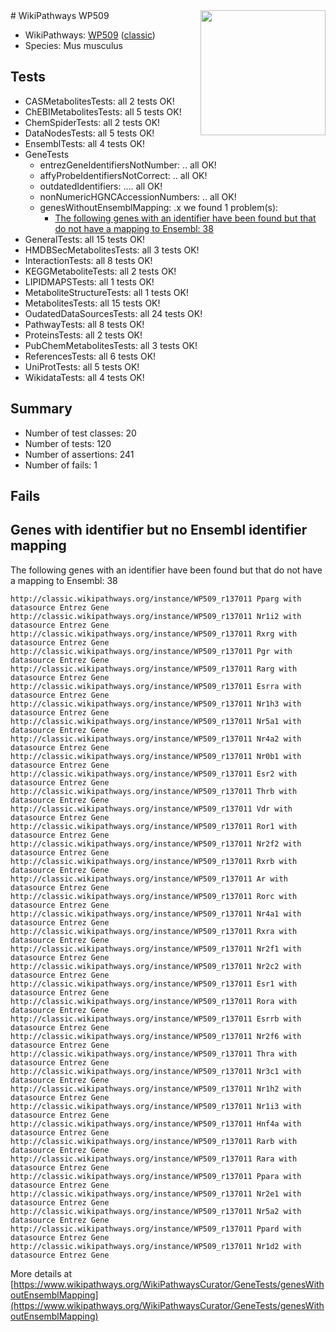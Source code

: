 <img style="float: right; width: 200px" src="https://upload.wikimedia.org/wikipedia/commons/thumb/8/83/Wplogo_with_text_500.png/640px-Wplogo_with_text_500.png" />
# WikiPathways WP509

* WikiPathways: [WP509](https://wikipathways.org/pathways/WP509) ([classic](https://classic.wikipathways.org/instance/WP509))
* Species: Mus musculus
## Tests
* CASMetabolitesTests: all 2 tests OK!
* ChEBIMetabolitesTests: all 5 tests OK!
* ChemSpiderTests: all 2 tests OK!
* DataNodesTests: all 5 tests OK!
* EnsemblTests: all 4 tests OK!
* GeneTests
    * entrezGeneIdentifiersNotNumber: .. all OK!
    * affyProbeIdentifiersNotCorrect: .. all OK!
    * outdatedIdentifiers: .... all OK!
    * nonNumericHGNCAccessionNumbers: .. all OK!
    * genesWithoutEnsemblMapping: .x we found 1 problem(s):
        * [The following genes with an identifier have been found but that do not have a mapping to Ensembl: 38](#c4e54353)
* GeneralTests: all 15 tests OK!
* HMDBSecMetabolitesTests: all 3 tests OK!
* InteractionTests: all 8 tests OK!
* KEGGMetaboliteTests: all 2 tests OK!
* LIPIDMAPSTests: all 1 tests OK!
* MetaboliteStructureTests: all 1 tests OK!
* MetabolitesTests: all 15 tests OK!
* OudatedDataSourcesTests: all 24 tests OK!
* PathwayTests: all 8 tests OK!
* ProteinsTests: all 2 tests OK!
* PubChemMetabolitesTests: all 3 tests OK!
* ReferencesTests: all 6 tests OK!
* UniProtTests: all 5 tests OK!
* WikidataTests: all 4 tests OK!


## Summary

* Number of test classes: 20
* Number of tests: 120
* Number of assertions: 241
* Number of fails: 1

## Fails

<a name="c4e54353" />

## Genes with identifier but no Ensembl identifier mapping

The following genes with an identifier have been found but that do not have a mapping to Ensembl: 38
```
http://classic.wikipathways.org/instance/WP509_r137011 Pparg with datasource Entrez Gene
http://classic.wikipathways.org/instance/WP509_r137011 Nr1i2 with datasource Entrez Gene
http://classic.wikipathways.org/instance/WP509_r137011 Rxrg with datasource Entrez Gene
http://classic.wikipathways.org/instance/WP509_r137011 Pgr with datasource Entrez Gene
http://classic.wikipathways.org/instance/WP509_r137011 Rarg with datasource Entrez Gene
http://classic.wikipathways.org/instance/WP509_r137011 Esrra with datasource Entrez Gene
http://classic.wikipathways.org/instance/WP509_r137011 Nr1h3 with datasource Entrez Gene
http://classic.wikipathways.org/instance/WP509_r137011 Nr5a1 with datasource Entrez Gene
http://classic.wikipathways.org/instance/WP509_r137011 Nr4a2 with datasource Entrez Gene
http://classic.wikipathways.org/instance/WP509_r137011 Nr0b1 with datasource Entrez Gene
http://classic.wikipathways.org/instance/WP509_r137011 Esr2 with datasource Entrez Gene
http://classic.wikipathways.org/instance/WP509_r137011 Thrb with datasource Entrez Gene
http://classic.wikipathways.org/instance/WP509_r137011 Vdr with datasource Entrez Gene
http://classic.wikipathways.org/instance/WP509_r137011 Ror1 with datasource Entrez Gene
http://classic.wikipathways.org/instance/WP509_r137011 Nr2f2 with datasource Entrez Gene
http://classic.wikipathways.org/instance/WP509_r137011 Rxrb with datasource Entrez Gene
http://classic.wikipathways.org/instance/WP509_r137011 Ar with datasource Entrez Gene
http://classic.wikipathways.org/instance/WP509_r137011 Rorc with datasource Entrez Gene
http://classic.wikipathways.org/instance/WP509_r137011 Nr4a1 with datasource Entrez Gene
http://classic.wikipathways.org/instance/WP509_r137011 Rxra with datasource Entrez Gene
http://classic.wikipathways.org/instance/WP509_r137011 Nr2f1 with datasource Entrez Gene
http://classic.wikipathways.org/instance/WP509_r137011 Nr2c2 with datasource Entrez Gene
http://classic.wikipathways.org/instance/WP509_r137011 Esr1 with datasource Entrez Gene
http://classic.wikipathways.org/instance/WP509_r137011 Rora with datasource Entrez Gene
http://classic.wikipathways.org/instance/WP509_r137011 Esrrb with datasource Entrez Gene
http://classic.wikipathways.org/instance/WP509_r137011 Nr2f6 with datasource Entrez Gene
http://classic.wikipathways.org/instance/WP509_r137011 Thra with datasource Entrez Gene
http://classic.wikipathways.org/instance/WP509_r137011 Nr3c1 with datasource Entrez Gene
http://classic.wikipathways.org/instance/WP509_r137011 Nr1h2 with datasource Entrez Gene
http://classic.wikipathways.org/instance/WP509_r137011 Nr1i3 with datasource Entrez Gene
http://classic.wikipathways.org/instance/WP509_r137011 Hnf4a with datasource Entrez Gene
http://classic.wikipathways.org/instance/WP509_r137011 Rarb with datasource Entrez Gene
http://classic.wikipathways.org/instance/WP509_r137011 Rara with datasource Entrez Gene
http://classic.wikipathways.org/instance/WP509_r137011 Ppara with datasource Entrez Gene
http://classic.wikipathways.org/instance/WP509_r137011 Nr2e1 with datasource Entrez Gene
http://classic.wikipathways.org/instance/WP509_r137011 Nr5a2 with datasource Entrez Gene
http://classic.wikipathways.org/instance/WP509_r137011 Ppard with datasource Entrez Gene
http://classic.wikipathways.org/instance/WP509_r137011 Nr1d2 with datasource Entrez Gene
```

More details at [https://www.wikipathways.org/WikiPathwaysCurator/GeneTests/genesWithoutEnsemblMapping](https://www.wikipathways.org/WikiPathwaysCurator/GeneTests/genesWithoutEnsemblMapping)

